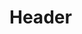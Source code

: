 <!-- TITLE: La Retraite Anticipee Du Guide Supreme -->
<!-- SUBTITLE: Présentation du livre : La Retraite Anticipee Du Guide Supreme -->

# Header